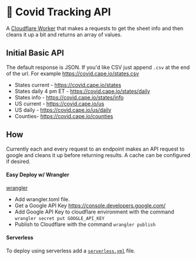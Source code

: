# 👷 Covid Tracking API

A [Cloudflare Worker](https://developers.cloudflare.com/workers/) that makes a requests to get the sheet info and then cleans it up a bit and returns an array of values.

## Initial Basic API

The default response is JSON. If you'd like CSV just append `.csv` at the end of the url. For example https://covid.cape.io/states.csv

* States current - https://covid.cape.io/states
* States daily 4 pm ET - https://covid.cape.io/states/daily
* States info - https://covid.cape.io/states/info
* US current - https://covid.cape.io/us
* US daily - https://covid.cape.io/us/daily
* Counties- https://covid.cape.io/counties

## How

Currently each and every request to an endpoint makes an API request to google and cleans it up before returning results. A cache can be configured if desired.

#### Easy Deploy w/ Wrangler

[wrangler](https://github.com/cloudflare/wrangler)

* Add wrangler.toml file.
* Get a Google API Key https://console.developers.google.com/
* Add Google API Key to cloudflare environment with the command `wrangler secret put GOOGLE_API_KEY`
* Publish to Cloudflare with the command `wrangler publish`

#### Serverless

To deploy using serverless add a [`serverless.yml`](https://serverless.com/framework/docs/providers/cloudflare/) file.
